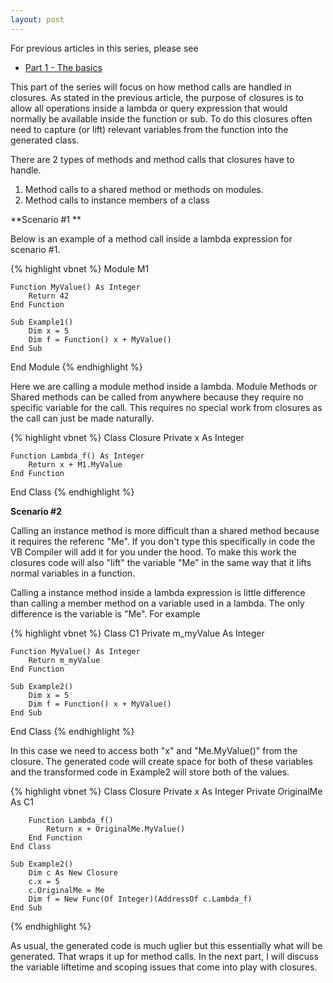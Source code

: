 ```yaml
---
layout: post
---
```

For previous articles in this series, please see

  * [Part 1 - The basics](http://blogs.msdn.com/jaredpar/archive/2007/04/27/closures-in-vb-part-1.aspx)

This part of the series will focus on how method calls are handled in closures.  As stated in the previous article, the purpose of closures is to allow all operations inside a lambda or query expression that would normally be available inside the function or sub.  To do this closures often need to capture (or lift) relevant variables from the function into the generated class.

There are 2 types of methods and method calls that closures have to handle.

1. Method calls to a shared method or methods on modules. 
2. Method calls to instance members of a class 

**Scenario #1 **

Below is an example of a method call inside a lambda expression for scenario #1.

{% highlight vbnet %}
Module M1

    Function MyValue() As Integer
        Return 42
    End Function

    Sub Example1()
        Dim x = 5
        Dim f = Function() x + MyValue()
    End Sub

End Module
{% endhighlight %}

Here we are calling a module method inside a lambda.  Module Methods or Shared methods can be called from anywhere because they require no specific variable for the call.  This requires no special work from closures as the call can just be made naturally.

{% highlight vbnet %}
Class Closure
    Private x As Integer

    Function Lambda_f() As Integer
        Return x + M1.MyValue
    End Function
End Class
{% endhighlight %}

**Scenario #2**

Calling an instance method is more difficult than a shared method because it requires the referenc "Me".  If you don't type this specifically in code the VB Compiler will add it for you under the hood.  To make this work the closures code will also "lift" the variable "Me" in the same way that it lifts normal variables in a function.

Calling a instance method inside a lambda expression is little difference than calling a member method on a variable used in a lambda.  The only difference is the variable is "Me".  For example

{% highlight vbnet %}
Class C1
    Private m_myValue As Integer

    Function MyValue() As Integer
        Return m_myValue
    End Function

    Sub Example2()
        Dim x = 5
        Dim f = Function() x + MyValue()
    End Sub
End Class
{% endhighlight %}

In this case we need to access both "x" and "Me.MyValue()" from the closure.  The generated code will create space for both of these variables and the transformed code in Example2 will store both of the values.

{% highlight vbnet %}
    Class Closure
        Private x As Integer
        Private OriginalMe As C1
    
        Function Lambda_f()
            Return x + OriginalMe.MyValue()
        End Function
    End Class

    Sub Example2()
        Dim c As New Closure
        c.x = 5
        c.OriginalMe = Me
        Dim f = New Func(Of Integer)(AddressOf c.Lambda_f)
    End Sub
{% endhighlight %}

As usual, the generated code is much uglier but this essentially what will be generated.  That wraps it up for method calls.  In the next part, I will discuss the variable liftetime and scoping issues that come into play with closures.

